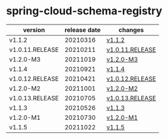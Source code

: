 # spring-cloud-schema-registry	


|version|release date|changes|
|---|---|---|
|v1.1.2|20210316|[v1.1.2](./v1.1.2-20210316.md)|
|v1.0.11.RELEASE|20210211|[v1.0.11.RELEASE](./v1.0.11.RELEASE-20210211.md)|
|v1.2.0-M3|20211019|[v1.2.0-M3](./v1.2.0-M3-20211019.md)|
|v1.1.4|20210921|[v1.1.4](./v1.1.4-20210921.md)|
|v1.0.12.RELEASE|20210421|[v1.0.12.RELEASE](./v1.0.12.RELEASE-20210421.md)|
|v1.2.0-M2|20211001|[v1.2.0-M2](./v1.2.0-M2-20211001.md)|
|v1.0.13.RELEASE|20210705|[v1.0.13.RELEASE](./v1.0.13.RELEASE-20210705.md)|
|v1.1.3|20210526|[v1.1.3](./v1.1.3-20210526.md)|
|v1.2.0-M1|20210730|[v1.2.0-M1](./v1.2.0-M1-20210730.md)|
|v1.1.5|20211022|[v1.1.5](./v1.1.5-20211022.md)|
